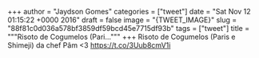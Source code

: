
+++
author = "Jaydson Gomes"
categories = ["tweet"]
date = "Sat Nov 12 01:15:22 +0000 2016"
draft = false
image = "{TWEET_IMAGE}"
slug = "88f81c0d036a578bf3859df59bcd45e7715df93b"
tags = ["tweet"]
title = """Risoto de Cogumelos (Pari..."""
+++
Risoto de Cogumelos (Paris e Shimeji) da chef Pâm &lt;3 https://t.co/3Uub8cmV1i

